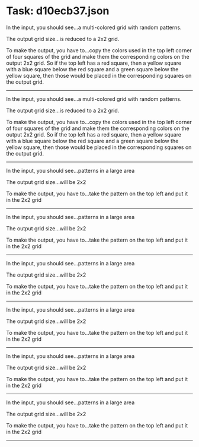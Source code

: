 # Task: d10ecb37.json

In the input, you should see...a multi-colored grid with random patterns.

The output grid size...is reduced to a 2x2 grid.

To make the output, you have to...copy the colors used in the top left corner of four squares of the grid and make them the corresponding colors on the output 2x2 grid. So if the top left has a red square, then a yellow square with a blue square below the red square and a green square below the yellow square, then those would be placed in the corresponding squares on the output grid.

---

In the input, you should see...a multi-colored grid with random patterns.

The output grid size...is reduced to a 2x2 grid.

To make the output, you have to...copy the colors used in the top left corner of four squares of the grid and make them the corresponding colors on the output 2x2 grid. So if the top left has a red square, then a yellow square with a blue square below the red square and a green square below the yellow square, then those would be placed in the corresponding squares on the output grid.

---

In the input, you should see...patterns in a large area

The output grid size...will be 2x2

To make the output, you have to...take the pattern on the top left and put it in the 2x2 grid

---

In the input, you should see...patterns in a large area

The output grid size...will be 2x2

To make the output, you have to...take the pattern on the top left and put it in the 2x2 grid

---

In the input, you should see...patterns in a large area

The output grid size...will be 2x2

To make the output, you have to...take the pattern on the top left and put it in the 2x2 grid

---

In the input, you should see...patterns in a large area

The output grid size...will be 2x2

To make the output, you have to...take the pattern on the top left and put it in the 2x2 grid

---

In the input, you should see...patterns in a large area

The output grid size...will be 2x2

To make the output, you have to...take the pattern on the top left and put it in the 2x2 grid

---

In the input, you should see...patterns in a large area

The output grid size...will be 2x2

To make the output, you have to...take the pattern on the top left and put it in the 2x2 grid

---

